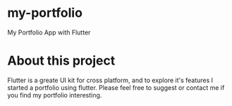 # my-portfolio

My Portfolio App with Flutter

# About this project 
Flutter is a greate UI kit for cross platform, and to explore it's features I started a portfolio using flutter.
Please feel free to suggest or contact me if you find my portfolio interesting.
